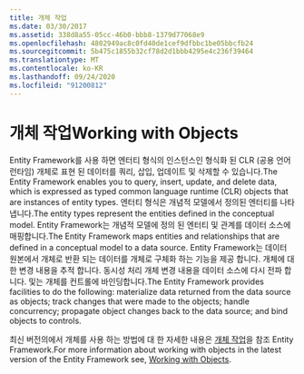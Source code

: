 ```yaml
---
title: 개체 작업
ms.date: 03/30/2017
ms.assetid: 338d8a55-05cc-46b0-bbb8-1379d77068e9
ms.openlocfilehash: 4802949ac8c0fd40de1cef9dfbbc1be05bbcfb24
ms.sourcegitcommit: 5b475c1855b32cf78d2d1bbb4295e4c236f39464
ms.translationtype: MT
ms.contentlocale: ko-KR
ms.lasthandoff: 09/24/2020
ms.locfileid: "91200812"
---
```

# <a name="working-with-objects"></a><span data-ttu-id="1a1cf-102">개체 작업</span><span class="sxs-lookup"><span data-stu-id="1a1cf-102">Working with Objects</span></span>

<span data-ttu-id="1a1cf-103">Entity Framework를 사용 하면 엔터티 형식의 인스턴스인 형식화 된 CLR (공용 언어 런타임) 개체로 표현 된 데이터를 쿼리, 삽입, 업데이트 및 삭제할 수 있습니다.</span><span class="sxs-lookup"><span data-stu-id="1a1cf-103">The Entity Framework enables you to query, insert, update, and delete data, which is expressed as typed common language runtime (CLR) objects that are instances of entity types.</span></span> <span data-ttu-id="1a1cf-104">엔터티 형식은 개념적 모델에서 정의된 엔터티를 나타냅니다.</span><span class="sxs-lookup"><span data-stu-id="1a1cf-104">The entity types represent the entities defined in the conceptual model.</span></span> <span data-ttu-id="1a1cf-105">Entity Framework는 개념적 모델에 정의 된 엔터티 및 관계를 데이터 소스에 매핑합니다.</span><span class="sxs-lookup"><span data-stu-id="1a1cf-105">The Entity Framework maps entities and relationships that are defined in a conceptual model to a data source.</span></span> <span data-ttu-id="1a1cf-106">Entity Framework는 데이터 원본에서 개체로 반환 되는 데이터를 개체로 구체화 하는 기능을 제공 합니다. 개체에 대 한 변경 내용을 추적 합니다. 동시성 처리 개체 변경 내용을 데이터 소스에 다시 전파 합니다. 및는 개체를 컨트롤에 바인딩합니다.</span><span class="sxs-lookup"><span data-stu-id="1a1cf-106">The Entity Framework provides facilities to do the following: materialize data returned from the data source as objects; track changes that were made to the objects; handle concurrency; propagate object changes back to the data source; and bind objects to controls.</span></span>  
  
 <span data-ttu-id="1a1cf-107">최신 버전의에서 개체를 사용 하는 방법에 대 한 자세한 내용은 [개체 작업](/previous-versions/gg696163(v=vs.103))을 참조 Entity Framework.</span><span class="sxs-lookup"><span data-stu-id="1a1cf-107">For more information about working with objects in the latest version of the Entity Framework see, [Working with Objects](/previous-versions/gg696163(v=vs.103)).</span></span>
